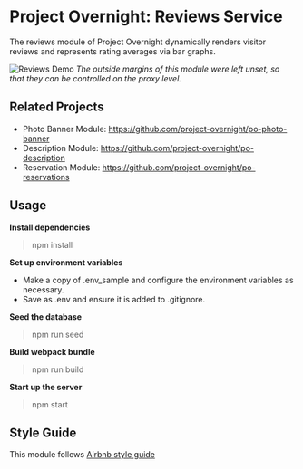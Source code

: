 # Project Overnight: Reviews Service

The reviews module of Project Overnight dynamically renders visitor reviews and represents rating averages via bar graphs.

![Reviews Demo](demo/demo.gif)
*The outside margins of this module were left unset, so that they can be controlled on the proxy level.*

## Related Projects

  - Photo Banner Module: https://github.com/project-overnight/po-photo-banner
  - Description Module: https://github.com/project-overnight/po-description
  - Reservation Module: https://github.com/project-overnight/po-reservations

## Usage

**Install dependencies**
> npm install

**Set up environment variables**
- Make a copy of .env_sample and configure the environment variables as necessary.
- Save as .env and ensure it is added to .gitignore.

**Seed the database**
> npm run seed

**Build webpack bundle**
> npm run build

**Start up the server**
> npm start

## Style Guide
This module follows [Airbnb style guide](https://github.com/airbnb/javascript)